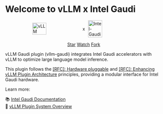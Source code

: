 # Welcome to vLLM x Intel Gaudi

<figure markdown="span" style="display: flex; justify-content: center; align-items: center; gap: 10px; margin: auto;">
  <img src="./assets/logos/vllm-logo-text-light.png" alt="vLLM" style="width: 30%; margin: 0;"> x
  <img src="./assets/logos/gaudi-logo.png" alt="Intel-Gaudi" style="width: 30%; margin: 0;">
</figure>

<p style="text-align:center">
</p>

<p style="text-align:center">
<script async defer src="https://buttons.github.io/buttons.js"></script>
<a class="github-button" href="https://github.com/HabanaAI/vllm-fork" data-show-count="true" data-size="large" aria-label="Star">Star</a>
<a class="github-button" href="https://github.com/HabanaAI/vllm-fork/subscription" data-show-count="true" data-icon="octicon-eye" data-size="large" aria-label="Watch">Watch</a>
<a class="github-button" href="https://github.com/HabanaAI/vllm-fork/fork" data-show-count="true" data-icon="octicon-repo-forked" data-size="large" aria-label="Fork">Fork</a>
</p>

vLLM Gaudi plugin (vllm-gaudi) integrates Intel Gaudi accelerators with vLLM to optimize large language model inference.

This plugin follows the [[RFC]: Hardware pluggable](https://github.com/vllm-project/vllm/issues/11162) and [[RFC]: Enhancing vLLM Plugin Architecture](https://github.com/vllm-project/vllm/issues/19161) principles, providing a modular interface for Intel Gaudi hardware.

Learn more:

📚 [Intel Gaudi Documentation](https://docs.habana.ai/en/v1.21.1/index.html)  
🚀 [vLLM Plugin System Overview](https://docs.vllm.ai/en/latest/design/plugin_system.html)
